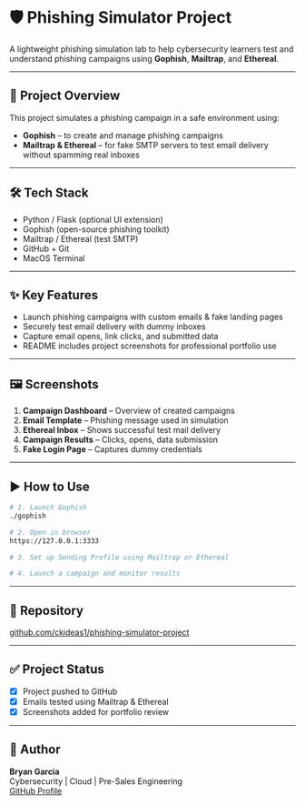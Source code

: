 # 🛡️ Phishing Simulator Project

A lightweight phishing simulation lab to help cybersecurity learners test and understand phishing campaigns using **Gophish**, **Mailtrap**, and **Ethereal**.

---

## 🚀 Project Overview

This project simulates a phishing campaign in a safe environment using:

- **Gophish** – to create and manage phishing campaigns
- **Mailtrap & Ethereal** – for fake SMTP servers to test email delivery without spamming real inboxes

---

## 🛠️ Tech Stack

- Python / Flask (optional UI extension)
- Gophish (open-source phishing toolkit)
- Mailtrap / Ethereal (test SMTP)
- GitHub + Git
- MacOS Terminal

---

## ✨ Key Features

- Launch phishing campaigns with custom emails & fake landing pages
- Securely test email delivery with dummy inboxes
- Capture email opens, link clicks, and submitted data
- README includes project screenshots for professional portfolio use

---

## 🖼️ Screenshots

1. **Campaign Dashboard** – Overview of created campaigns
2. **Email Template** – Phishing message used in simulation
3. **Ethereal Inbox** – Shows successful test mail delivery
4. **Campaign Results** – Clicks, opens, data submission
5. **Fake Login Page** – Captures dummy credentials

---

## ▶️ How to Use

```bash
# 1. Launch Gophish
./gophish

# 2. Open in browser
https://127.0.0.1:3333

# 3. Set up Sending Profile using Mailtrap or Ethereal

# 4. Launch a campaign and monitor results
```

---

## 📁 Repository

[github.com/ckideas1/phishing-simulator-project](https://github.com/ckideas1/phishing-simulator-project)

---

## ✅ Project Status

- [x] Project pushed to GitHub
- [x] Emails tested using Mailtrap & Ethereal
- [x] Screenshots added for portfolio review

---

## 👤 Author

**Bryan Garcia**  
Cybersecurity | Cloud | Pre-Sales Engineering  
[GitHub Profile](https://github.com/ckideas1)
